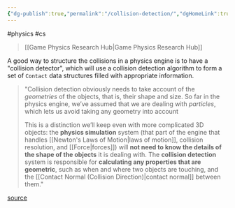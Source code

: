 ```yaml
---
{"dg-publish":true,"permalink":"/collision-detection/","dgHomeLink":true,"dgPassFrontmatter":false}
---
```


#physics #cs 
> [[Game Physics Research Hub|Game Physics Research Hub]]

A good way to structure the collisions in a physics engine is to have a "collision detector", which will use a collision detection algorithm to form a set of `Contact` data structures filled with appropriate information.

> "Collision detection obviously needs to take account of the *geometries* of the objects, that is, their shape and size. So far in the physics engine, we’ve assumed that we are dealing with *particles*, which lets us avoid taking any geometry into account
> 
> This is a distinction we’ll keep even with more complicated 3D objects: the **physics simulation** system (that part of the engine that handles [[Newton's Laws of Motion|laws of motion]], collision resolution, and [[Force|forces]]) will **not need to know the details of the shape of the objects** it is dealing with. The **collision detection** system is responsible for **calculating any properties that are geometric**, such as when and where two objects are touching, and the [[Contact Normal (Collision Direction)|contact normal]] between them."

[source](https://learning.oreilly.com/library/view/game-physics-engine/9780123819765/chapter-53.html#:-:text=In%20our%20engine%2C%20the%20end%20result%20of%20the%20collision%20detection%20algorithm%20is%20a%20set%20ofContactdata%20structures%20filled%20with%20the%20appropriate%20information.%20Collision%20detection%20obviously,122%20Chapter%207%20Hard%20Constraintsneeds%20to%20take%20account%20of%20the%20geometries%20of%20the%20objects%2C%20that%20is%2C%20their%20shape%20and%20size.%20Sofar%20in%20the%20physics%20engine%2C%20we%E2%80%99ve%20assumed%20that%20we%20are%20dealing%20with%20particles%2C%20which%20l%20etsus%20avoid%20taking%20any%20geometry%20into%20account.This%20is%20a%20distinction%20we%E2%80%99ll%20keep%20even%20with%20more%20complicated%203D%20objects%3A%20the%20physicssimulation%20system%20(that%20part%20of%20the%20engine%20that%20handles%20laws%20of%20motion%2C%20collision%20res-olution%2C%20and%20forces)%20will%20not%20need%20to%20know%20the%20details%20of%20the%20shape%20of%20the%20objects%20it%20isdealing%20with.%20The%20collision%20detection%20system%20is%20responsible%20for%20calculating%20any%20prop-erties%20that%20are%20geometric%2C%20such%20as%20when%20and%20where%20two%20objects%20are%20touching%2C%20and%20thecontact%20normal%20between%20them)
